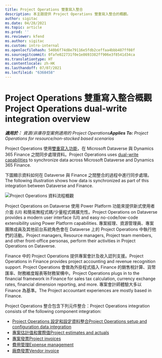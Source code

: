 ```yaml
---
title: Project Operations 雙重寫入整合
description: 本主題提供 Project Operations 雙重寫入整合的概觀。
author: sigitac
ms.date: 04/28/2021
ms.topic: article
ms.prod: ''
ms.reviewer: kfend
ms.author: sigitac
ms.custom: intro-internal
ms.openlocfilehash: 540b6f74d8e79116e5fdb2ceffaa4bbb487ff08f
ms.sourcegitcommit: 0fafe022731f0e1e8693382ff906e3f8541d34ca
ms.translationtype: HT
ms.contentlocale: zh-HK
ms.lasthandoff: 07/07/2021
ms.locfileid: "6368458"
---
```

# <a name="project-operations-dual-write-integration-overview"></a><span data-ttu-id="29594-103">Project Operations 雙重寫入整合概觀</span><span class="sxs-lookup"><span data-stu-id="29594-103">Project Operations dual-write integration overview</span></span>

<span data-ttu-id="29594-104">_**適用於：** 資源/非庫存型案例適用的 Project Operations_</span><span class="sxs-lookup"><span data-stu-id="29594-104">_**Applies To:** Project Operations for resource/non-stocked based scenarios_</span></span>

<span data-ttu-id="29594-105">Project Operations 使用[雙重寫入功能](/dynamics365/fin-ops-core/dev-itpro/data-entities/dual-write/dual-write-home-page)，在 Microsoft Dataverse 與 Dynamics 365 Finance 之間同步處理資料。</span><span class="sxs-lookup"><span data-stu-id="29594-105">Project Operations uses [dual-write capabilities](/dynamics365/fin-ops-core/dev-itpro/data-entities/dual-write/dual-write-home-page) to synchronize data across Microsoft Dataverse and Dynamics 365 Finance.</span></span>

<span data-ttu-id="29594-106">下圖顯示資料如何在 Dataverse 與 Finance 之間整合的過程中進行同步處理。</span><span class="sxs-lookup"><span data-stu-id="29594-106">The following illustration shows how data is synchronized as part of this integration between Dataverse and Finance.</span></span>

![Project Operations 資料流程概觀](./media/ProjectOperationsFlows.jpg)

<span data-ttu-id="29594-108">Project Operations on Dataverse 使用 Power Platform 功能來提供新式使用者介面 (UI) 和簡易無程式碼/少量程式碼擴充性。</span><span class="sxs-lookup"><span data-stu-id="29594-108">Project Operations on Dataverse provides a modern user interface (UI) and easy no-code/low-code extensibility using Power Platform capabilities.</span></span> <span data-ttu-id="29594-109">專案經理、資源管理員、專案團隊成員及其他前台系統角色會在 Dataverse 上的 Project Operations 中執行他們的活動。</span><span class="sxs-lookup"><span data-stu-id="29594-109">Project managers, Resource managers, Project team members, and other front-office personas, perform their activities in Project Operations on Dataverse.</span></span>

<span data-ttu-id="29594-110">Finance 中的 Project Operations 提供專案會計及收入認列支援。</span><span class="sxs-lookup"><span data-stu-id="29594-110">Project Operations in Finance provides project accounting and revenue recognition support.</span></span> <span data-ttu-id="29594-111">Project Operations 會做為外掛程式插入 Finance 的銷售稅計算、貨幣匯率、財務維度報表等財務架構中。</span><span class="sxs-lookup"><span data-stu-id="29594-111">Project Operations plugs in to the financial framework in Finance for sales tax calculation, currency exchange rates, financial dimension reporting, and more.</span></span> <span data-ttu-id="29594-112">專案會計師體驗大多以 Finance 為基準。</span><span class="sxs-lookup"><span data-stu-id="29594-112">The Project accountant experiences are mostly based in Finance.</span></span>

<span data-ttu-id="29594-113">Project Operations 整合包含下列元件整合：</span><span class="sxs-lookup"><span data-stu-id="29594-113">Project Operations integration consists of the following component integration:</span></span>


- [<span data-ttu-id="29594-114">Project Operations 設定和設定資料整合</span><span class="sxs-lookup"><span data-stu-id="29594-114">Project Operations setup and configuration data integration</span></span>](resource-dual-write-setup-integration.md) 
- [<span data-ttu-id="29594-115">專案估計值和實際值</span><span class="sxs-lookup"><span data-stu-id="29594-115">Project estimates and actuals</span></span>](resource-dual-write-estimates-actuals.md)
- [<span data-ttu-id="29594-116">專案發票</span><span class="sxs-lookup"><span data-stu-id="29594-116">Project invoices</span></span>](resource-dual-write-project-invoice.md)
- [<span data-ttu-id="29594-117">費用管理</span><span class="sxs-lookup"><span data-stu-id="29594-117">Expense management</span></span>](resource-dual-write-expense.md)
- [<span data-ttu-id="29594-118">廠商發票</span><span class="sxs-lookup"><span data-stu-id="29594-118">Vendor invoice</span></span>](resource-dual-write-vendor-invoice.md)
